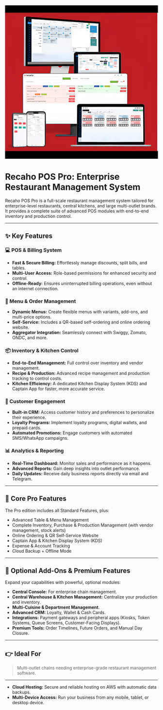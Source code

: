 <p align="center">
<img src="PRO (1).png" alt="Recaho POS Standard Interface on multiple devices" width="700"/>
</p>


# Recaho POS Pro: Enterprise Restaurant Management System

Recaho POS Pro is a full-scale restaurant management system tailored for enterprise-level restaurants, central kitchens, and large multi-outlet brands. It provides a complete suite of advanced POS modules with end-to-end inventory and production control.

-----


## ✨ Key Features

### 💻 POS & Billing System

  * **Fast & Secure Billing:** Effortlessly manage discounts, split bills, and tables.
  * **Multi-User Access:** Role-based permissions for enhanced security and control.
  * **Offline-Ready:** Ensures uninterrupted billing operations, even without an internet connection.

### 🍔 Menu & Order Management

  * **Dynamic Menus:** Create flexible menus with variants, add-ons, and multi-price options.
  * **Self-Service:** Includes a QR-based self-ordering and online ordering website.
  * **Aggregator Integration:** Seamlessly connect with Swiggy, Zomato, ONDC, and more.

### 📦 Inventory & Kitchen Control

  * **End-to-End Management:** Full control over inventory and vendor management.
  * **Recipe & Production:** Advanced recipe management and production tracking to control costs.
  * **Kitchen Efficiency:** A dedicated Kitchen Display System (KDS) and Captain App for faster, more accurate service.

### 👥 Customer Engagement

  * **Built-in CRM:** Access customer history and preferences to personalize their experience.
  * **Loyalty Programs:** Implement loyalty programs, digital wallets, and prepaid cards.
  * **Automated Promotions:** Engage customers with automated SMS/WhatsApp campaigns.

### 📊 Analytics & Reporting

  * **Real-Time Dashboard:** Monitor sales and performance as it happens.
  * **Advanced Reports:** Gain deep insights into outlet performance.
  * **Daily Updates:** Receive daily business reports directly via email and Telegram.

-----

## 🚀 Core Pro Features

The Pro edition includes all Standard Features, plus:

  * Advanced Table & Menu Management
  * Complete Inventory, Purchase & Production Management (with vendor management, stock alerts)
  * Online Ordering & QR Self-Service Website
  * Captain App & Kitchen Display System (KDS)
  * Expense & Account Tracking
  * Cloud Backup + Offline Mode

-----

## 🔌 Optional Add-Ons & Premium Features

Expand your capabilities with powerful, optional modules:

  * **Central Console:** For enterprise chain management.
  * **Central Warehouse & Kitchen Management:** Centralize your production and inventory.
  * **Multi-Cuisine & Department Management**.
  * **Advanced CRM:** Loyalty, Wallet & Cash Cards.
  * **Integrations:** Payment gateways and peripheral apps (Kiosks, Token Systems, Queue Screens, Customer-Facing Displays).
  * **Premium Tools:** Order Timelines, Future Orders, and Manual Day Closure.

-----

## 👉 Ideal For

> Multi-outlet chains needing enterprise-grade restaurant management software.

-----
  * **Cloud Hosting:** Secure and reliable hosting on AWS with automatic data backups.
  * **Multi-Device Access:** Run your business from any mobile, tablet, or desktop device.
